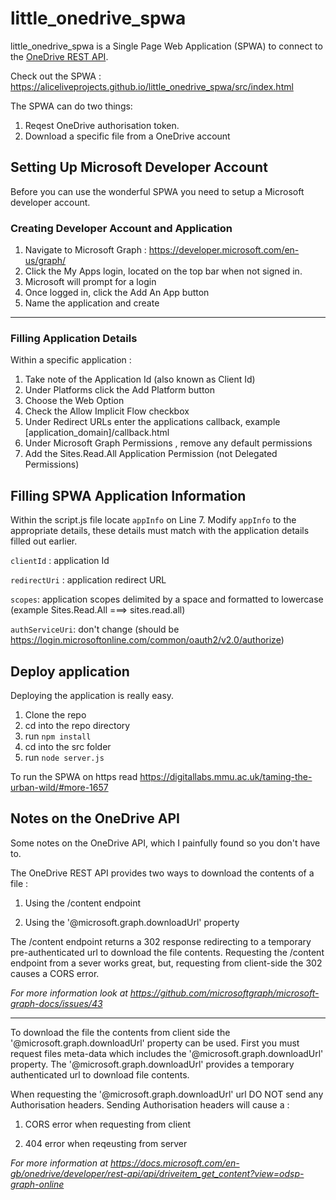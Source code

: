 # little_onedrive_spwa
little_onedrive_spwa is a Single Page Web Application (SPWA) to connect to the [OneDrive REST API](https://docs.microsoft.com/en-gb/onedrive/developer/rest-api/?view=odsp-graph-online).

Check out the SPWA : https://aliceliveprojects.github.io/little_onedrive_spwa/src/index.html

The SPWA can do two things:

1. Reqest OneDrive authorisation token.
2. Download a specific file from a OneDrive account



## Setting Up Microsoft Developer Account

Before you can use the wonderful SPWA  you need to setup a Microsoft developer account.



### Creating Developer Account and Application

1. Navigate to Microsoft Graph :  <https://developer.microsoft.com/en-us/graph/>
2. Click the My Apps login, located on the top bar when not signed in.
3. Microsoft will prompt for a login
4. Once logged in, click the Add An App button
5. Name the application and create



---



### Filling Application Details

Within a specific application : 

1. Take note of the Application Id (also known as Client Id)
2. Under Platforms click the Add Platform button
3. Choose the Web Option
4. Check the Allow Implicit Flow checkbox
5. Under Redirect URLs enter the applications callback, example [application_domain]/callback.html
6. Under Microsoft Graph Permissions , remove any default permissions
7. Add the Sites.Read.All Application Permission (not Delegated Permissions)



## Filling SPWA Application Information

Within the script.js file locate ```appInfo``` on Line 7. Modify ```appInfo``` to the appropriate details, these details must match with the application details filled out earlier.

```clientId``` : application Id

```redirectUri``` : application redirect URL

```scopes```: application scopes delimited by a space and formatted to lowercase (example Sites.Read.All ===> sites.read.all)

```authServiceUri```: don't change (should be https://login.microsoftonline.com/common/oauth2/v2.0/authorize)



## Deploy application

Deploying the application is really easy.

1. Clone the repo
2. cd into the repo directory
3. run ``npm install``
4. cd into the src folder
5. run ```node server.js```



To run the SPWA on https read https://digitallabs.mmu.ac.uk/taming-the-urban-wild/#more-1657



## Notes on the OneDrive API

Some notes on the OneDrive API, which I painfully found so you don't have to.

The OneDrive REST API provides two ways to download the contents of a file : 

1. Using the /content endpoint

2. Using the '@microsoft.graph.downloadUrl' property


The /content endpoint returns a 302 response redirecting to a temporary pre-authenticated url to download the file contents. Requesting the /content endpoint from a sever works great, but, requesting from client-side the 302 causes a CORS error.



*For more information look at https://github.com/microsoftgraph/microsoft-graph-docs/issues/43*



---



To download the file the contents from client side the '@microsoft.graph.downloadUrl' property can be used. First you must request files meta-data which includes the '@microsoft.graph.downloadUrl' property. The '@microsoft.graph.downloadUrl' provides a temporary authenticated url to download file contents.



When requesting the '@microsoft.graph.downloadUrl' url DO NOT send any Authorisation headers. Sending Authorisation headers will cause a :

1. CORS error when requesting from client

2. 404 error when reqeusting from server


*For more information at https://docs.microsoft.com/en-gb/onedrive/developer/rest-api/api/driveitem_get_content?view=odsp-graph-online*
